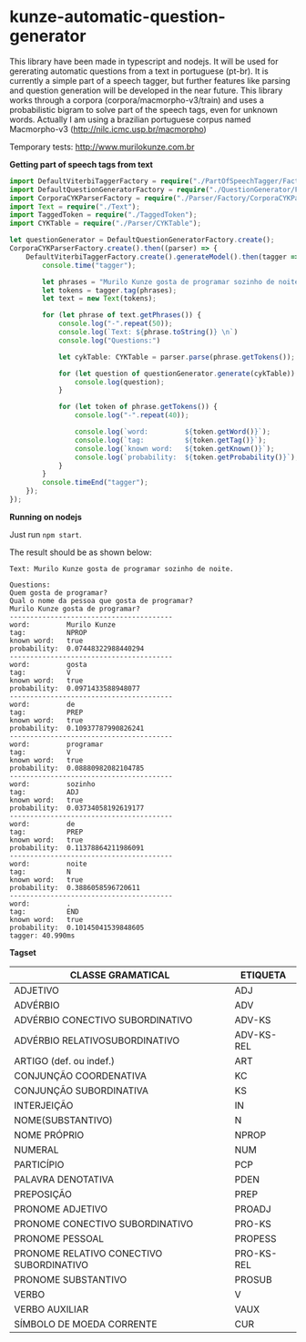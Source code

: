 # kunze-automatic-question-generator
This library have been made in typescript and nodejs. It will be used for gererating automatic questions from a text in portuguese (pt-br). It is currently a simple part of a speech tagger, but further features like parsing and question generation will be developed in the near future. This library works through a corpora (corpora/macmorpho-v3/train) and uses a probabilistic bigram to solve part of the speech tags, even for unknown words. Actually I am using a brazilian portuguese corpus named Macmorpho-v3 (http://nilc.icmc.usp.br/macmorpho)

Temporary tests: http://www.murilokunze.com.br

<strong>Getting part of speech tags from text</strong>

```typescript
import DefaultViterbiTaggerFactory = require("./PartOfSpeechTagger/Factory/DefaultViterbiTaggerFactory");
import DefaultQuestionGeneratorFactory = require("./QuestionGenerator/Factory/DefaultQuestionGeneratorFactory");
import CorporaCYKParserFactory = require("./Parser/Factory/CorporaCYKParserFactory");
import Text = require("./Text");
import TaggedToken = require("./TaggedToken");
import CYKTable = require("./Parser/CYKTable");

let questionGenerator = DefaultQuestionGeneratorFactory.create();
CorporaCYKParserFactory.create().then((parser) => {
    DefaultViterbiTaggerFactory.create().generateModel().then(tagger => {
        console.time("tagger");

        let phrases = "Murilo Kunze gosta de programar sozinho de noite.";
        let tokens = tagger.tag(phrases);
        let text = new Text(tokens);

        for (let phrase of text.getPhrases()) {
            console.log("-".repeat(50));
            console.log(`Text: ${phrase.toString()} \n`)
            console.log("Questions:")

            let cykTable: CYKTable = parser.parse(phrase.getTokens());

            for (let question of questionGenerator.generate(cykTable)) {
                console.log(question);
            }

            for (let token of phrase.getTokens()) {
                console.log("-".repeat(40));

                console.log(`word:         ${token.getWord()}`);
                console.log(`tag:          ${token.getTag()}`);
                console.log(`known word:   ${token.getKnown()}`);
                console.log(`probability:  ${token.getProbability()}`);
            }
        }
        console.timeEnd("tagger");
    });
});
```

<strong>Running on nodejs</strong>

Just run ```npm start```.

The result should be as shown below:
```
Text: Murilo Kunze gosta de programar sozinho de noite.

Questions:
Quem gosta de programar?
Qual o nome da pessoa que gosta de programar?
Murilo Kunze gosta de programar?
----------------------------------------
word:         Murilo Kunze
tag:          NPROP
known word:   true
probability:  0.07448322988440294
----------------------------------------
word:         gosta
tag:          V
known word:   true
probability:  0.0971433588948077
----------------------------------------
word:         de
tag:          PREP
known word:   true
probability:  0.10937787990826241
----------------------------------------
word:         programar
tag:          V
known word:   true
probability:  0.08880982082104785
----------------------------------------
word:         sozinho
tag:          ADJ
known word:   true
probability:  0.03734058192619177
----------------------------------------
word:         de
tag:          PREP
known word:   true
probability:  0.11378864211986091
----------------------------------------
word:         noite
tag:          N
known word:   true
probability:  0.3886058596720611
----------------------------------------
word:         .
tag:          END
known word:   true
probability:  0.10145041539848605
tagger: 40.990ms

```

<strong>Tagset</strong>

<table>
    <thead>
        <tr>
            <th>CLASSE GRAMATICAL</th>
            <th>ETIQUETA</th>
        </tr>
    </thead>
    <tbody>
        <tr>
            <td>ADJETIVO</td>
            <td>ADJ</td>
        </tr>
        <tr>
            <td>ADVÉRBIO</td>
            <td>ADV</td>
        </tr>
        <tr>
            <td>ADVÉRBIO CONECTIVO SUBORDINATIVO</td>
            <td>ADV-KS</td>
        </tr>
        <tr>
            <td>ADVÉRBIO RELATIVOSUBORDINATIVO</td>
            <td>ADV-KS-REL</td>
        </tr>
        <tr>
            <td>ARTIGO (def. ou indef.)</td>
            <td>ART</td>
        </tr>
        <tr>
            <td>CONJUNÇÃO COORDENATIVA </td>
            <td>KC</td>
        </tr>
        <tr>
            <td>CONJUNÇÃO SUBORDINATIVA</td>
            <td>KS</td>
        </tr>
        <tr>
            <td>INTERJEIÇÃO </td>
            <td>IN</td>
        </tr>
        <tr>
            <td>NOME(SUBSTANTIVO)</td>
            <td>N</td>
        </tr>
        <tr>
            <td>NOME PRÓPRIO</td>
            <td>NPROP</td>
        </tr>
        <tr>
            <td>NUMERAL</td>
            <td>NUM</td>
        </tr>
        <tr>
            <td>PARTICÍPIO</td>
            <td>PCP</td>
        </tr>
        <tr>
            <td>PALAVRA DENOTATIVA </td>
            <td>PDEN</td>
        </tr>
        <tr>
            <td>PREPOSIÇÃO</td>
            <td>PREP</td>
        </tr>
        <tr>
            <td>PRONOME ADJETIVO</td>
            <td>PROADJ</td>
        </tr>
        <tr>
            <td>PRONOME CONECTIVO SUBORDINATIVO</td>
            <td>PRO-KS</td>
        </tr>
        <tr>
            <td>PRONOME PESSOAL</td>
            <td>PROPESS</td>
        </tr>
        <tr>
            <td>PRONOME RELATIVO CONECTIVO SUBORDINATIVO</td>
            <td>PRO-KS-REL</td>
        </tr>
        <tr>
            <td>PRONOME SUBSTANTIVO</td>
            <td>PROSUB</td>
        </tr>
        <tr>
            <td>VERBO</td>
            <td>V</td>
        </tr>
        <tr>
            <td>VERBO AUXILIAR</td>
            <td>VAUX</td>
        </tr>
        <tr>
            <td>SÍMBOLO DE MOEDA CORRENTE</td>
            <td>CUR</td>
        </tr>
    </tbody>
</table>